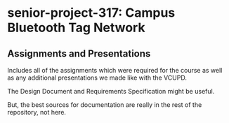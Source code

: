 # senior-project-317: Campus Bluetooth Tag Network
## Assignments and Presentations
Includes all of the assignments which were required for the course as well as any additional presentations we made like with the VCUPD.

The Design Document and Requirements Specification might be useful. 

But, the best sources for documentation are really in the rest of the repository, not here.

